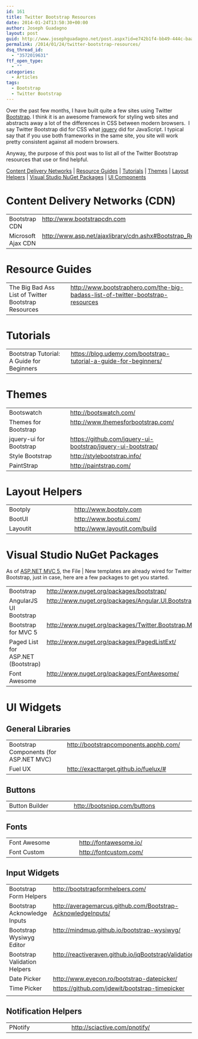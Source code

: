 ```yaml
---
id: 161
title: Twitter Bootstrap Resources
date: 2014-01-24T13:50:30+00:00
author: Joseph Guadagno
layout: post
guid: http://www.josephguadagno.net/post.aspx?id=e742b1f4-bb49-444c-baac-ba4347808436
permalink: /2014/01/24/twitter-bootstrap-resources/
dsq_thread_id:
  - "3572019631"
ftf_open_type:
  - ""
categories:
  - Articles
tags:
  - Bootstrap
  - Twitter Bootstrap
---
```

Over the past few months, I have built quite a few sites using Twitter <a href="http://www.getbootstrap.com" target="_blank">Bootstrap</a>. I think it is an awesome framework for styling web sites and abstracts away a lot of the differences in CSS between modern browsers.&nbsp; I say Twitter Bootstrap did for CSS what <a href="http://www.jquery.com" target="_blank">jquery</a> did for JavaScript. I typical say that if you use both frameworks in the same site, you site will work pretty consistent against all modern browsers.

Anyway, the purpose of this post was to list all of the Twitter Bootstrap resources that use or find helpful.
<p style=""><a href="http://1222-7915.el-alt.com/post/2014/01/24/Twitter-Bootstrap-Resources#ui_cdn">Content Delivery Networks</a> | <a href="http://1222-7915.el-alt.com/post/2014/01/24/Twitter-Bootstrap-Resources#resources">Resource Guides</a> | <a href="http://1222-7915.el-alt.com/post/2014/01/24/Twitter-Bootstrap-Resources#ui_tutorials">Tutorials</a> | <a href="http://1222-7915.el-alt.com/post/2014/01/24/Twitter-Bootstrap-Resources#ui_themes">Themes</a> | <a href="http://1222-7915.el-alt.com/post/2014/01/24/Twitter-Bootstrap-Resources#ui_layout">Layout Helpers</a> | <a href="http://1222-7915.el-alt.com/post/2014/01/24/Twitter-Bootstrap-Resources#ui_nuget">Visual Studio NuGet Packages</a> | <a href="http://1222-7915.el-alt.com/post/2014/01/24/Twitter-Bootstrap-Resources#ui">UI Components</a></p>

<h1><a name="cdn"></a>Content Delivery Networks (CDN)</h1>
<table border="0" width="646" cellspacing="0" cellpadding="2">
<tbody>
<tr>
<td valign="top" width="253">Bootstrap CDN</td>
<td valign="top" width="391"><a href="http://www.bootstrapcdn.com">http://www.bootstrapcdn.com</a></td>
</tr>
<tr>
<td valign="top" width="253">Microsoft Ajax CDN</td>
<td valign="top" width="391"><a title="http://www.asp.net/ajaxlibrary/cdn.ashx#Bootstrap_Releases_on_the_CDN_14" href="http://www.asp.net/ajaxlibrary/cdn.ashx#Bootstrap_Releases_on_the_CDN_14">http://www.asp.net/ajaxlibrary/cdn.ashx#Bootstrap_Releases_on_the_CDN_14</a></td>
</tr>
</tbody>
</table>
<h1><a name="ui_resource"></a>Resource Guides</h1>
<table border="0" width="646" cellspacing="0" cellpadding="2">
<tbody>
<tr>
<td valign="top" width="253">The Big Bad Ass List of Twitter Bootstrap Resources</td>
<td valign="top" width="391"><a title="http://www.bootstraphero.com/the-big-badass-list-of-twitter-bootstrap-resources" href="http://www.bootstraphero.com/the-big-badass-list-of-twitter-bootstrap-resources">http://www.bootstraphero.com/the-big-badass-list-of-twitter-bootstrap-resources</a></td>
</tr>
</tbody>
</table>
<h1><a name="ui_tutorials"></a>Tutorials</h1>
<table border="0" width="646" cellspacing="0" cellpadding="2">
<tbody>
<tr>
<td valign="top" width="253">Bootstrap Tutorial: A Guide for Beginners</td>
<td valign="top" width="391"><a title="Bootstrap Tutorial: A Guide for Beginners" href="https://blog.udemy.com/bootstrap-tutorial-a-guide-for-beginners/">https://blog.udemy.com/bootstrap-tutorial-a-guide-for-beginners/</a></td>
</tr>
</tbody>
</table>
<h1><a name="ui_themes"></a>Themes</h1>
<table border="0" width="646" cellspacing="0" cellpadding="2">
<tbody>
<tr>
<td valign="top" width="253">Bootswatch</td>
<td valign="top" width="391"><a title="http://bootswatch.com/" href="http://bootswatch.com/">http://bootswatch.com/</a></td>
</tr>
<tr>
<td valign="top" width="253">Themes for Bootstrap</td>
<td valign="top" width="391"><a title="http://www.themesforbootstrap.com/" href="http://www.themesforbootstrap.com/">http://www.themesforbootstrap.com/</a></td>
</tr>
<tr>
<td valign="top" width="253">jquery-ui for Bootstrap</td>
<td valign="top" width="391"><a title="https://github.com/jquery-ui-bootstrap/jquery-ui-bootstrap/" href="https://github.com/jquery-ui-bootstrap/jquery-ui-bootstrap/">https://github.com/jquery-ui-bootstrap/jquery-ui-bootstrap/</a></td>
</tr>
<tr>
<td valign="top" width="253">Style Bootstrap</td>
<td valign="top" width="391"><a title="http://stylebootstrap.info/" href="http://stylebootstrap.info/">http://stylebootstrap.info/</a></td>
</tr>
<tr>
<td valign="top" width="253">PaintStrap</td>
<td valign="top" width="391"><a title="http://paintstrap.com/" href="http://paintstrap.com/">http://paintstrap.com/</a></td>
</tr>
</tbody>
</table>
<h1><a name="layout"></a>Layout Helpers</h1>
<table border="0" width="646" cellspacing="0" cellpadding="2">
<tbody>
<tr>
<td valign="top" width="253">Bootply</td>
<td valign="top" width="391"><a href="http://www.bootply.com">http://www.bootply.com</a></td>
</tr>
<tr>
<td valign="top" width="253">BootUI</td>
<td valign="top" width="391"><a title="http://www.bootui.com/" href="http://www.bootui.com/">http://www.bootui.com/</a></td>
</tr>
<tr>
<td valign="top" width="253">Layoutit</td>
<td valign="top" width="391"><a title="http://www.layoutit.com/build" href="http://www.layoutit.com/build">http://www.layoutit.com/build</a></td>
</tr>
</tbody>
</table>
<h1><a name="nuget"></a>Visual Studio NuGet Packages</h1>
As of <a href="http://www.asp.net/mvc/mvc5" target="_blank">ASP.NET MVC 5</a>, the File | New templates are already wired for Twitter Bootstrap, just in case, here are a few packages to get you started.
<table border="0" width="646" cellspacing="0" cellpadding="2">
<tbody>
<tr>
<td valign="top" width="253">Bootstrap</td>
<td valign="top" width="391"><a title="http://www.nuget.org/packages/bootstrap/" href="http://www.nuget.org/packages/bootstrap/">http://www.nuget.org/packages/bootstrap/</a></td>
</tr>
<tr>
<td valign="top" width="253">AngularJS UI Bootstrap</td>
<td valign="top" width="391"><a title="http://www.nuget.org/packages/Angular.UI.Bootstrap/" href="http://www.nuget.org/packages/Angular.UI.Bootstrap/">http://www.nuget.org/packages/Angular.UI.Bootstrap/</a></td>
</tr>
<tr>
<td valign="top" width="253">Bootstrap for MVC 5</td>
<td valign="top" width="391"><a title="http://www.nuget.org/packages/Twitter.Bootstrap.MVC/" href="http://www.nuget.org/packages/Twitter.Bootstrap.MVC/">http://www.nuget.org/packages/Twitter.Bootstrap.MVC/</a></td>
</tr>
<tr>
<td valign="top" width="253">Paged List for ASP.NET (Bootstrap)</td>
<td valign="top" width="391"><a title="http://www.nuget.org/packages/PagedListExt/" href="http://www.nuget.org/packages/PagedListExt/">http://www.nuget.org/packages/PagedListExt/</a></td>
</tr>
<tr>
<td valign="top" width="253">Font Awesome</td>
<td valign="top" width="391"><a title="http://www.nuget.org/packages/FontAwesome/" href="http://www.nuget.org/packages/FontAwesome/">http://www.nuget.org/packages/FontAwesome/</a></td>
</tr>
</tbody>
</table>
<h1><a name="ui"></a>UI Widgets</h1>
<p style="display: none;"><a href="http://1222-7915.el-alt.com/post/2014/01/24/Twitter-Bootstrap-Resources#ui_general">General Libraries</a> | <a href="http://1222-7915.el-alt.com/post/2014/01/24/Twitter-Bootstrap-Resources#ui_buttons">Buttons</a> | <a href="http://1222-7915.el-alt.com/post/2014/01/24/Twitter-Bootstrap-Resources#ui_fonts&quot;">Fonts</a> | <a href="http://1222-7915.el-alt.com/post/2014/01/24/Twitter-Bootstrap-Resources#ui_input">Input Widgets</a> | <a href="http://1222-7915.el-alt.com/post/2014/01/24/Twitter-Bootstrap-Resources#ui_notification">Notification Helpers</a></p>

<h2><a name="ui_general"></a>General Libraries</h2>
<table border="0" width="657" cellspacing="0" cellpadding="2">
<tbody>
<tr>
<td valign="top" width="260">Bootstrap Components (for ASP.NET MVC)</td>
<td valign="top" width="395"><a title="http://bootstrapcomponents.apphb.com/" href="http://bootstrapcomponents.apphb.com/">http://bootstrapcomponents.apphb.com/</a></td>
</tr>
<tr>
<td valign="top" width="260">Fuel UX</td>
<td valign="top" width="395"><a title="http://exacttarget.github.io/fuelux/#" href="http://exacttarget.github.io/fuelux/#">http://exacttarget.github.io/fuelux/#</a></td>
</tr>
</tbody>
</table>
<h2><a name="ui_buttons"></a>Buttons</h2>
<table border="0" width="657" cellspacing="0" cellpadding="2">
<tbody>
<tr>
<td valign="top" width="258">Button Builder</td>
<td valign="top" width="397"><a title="http://bootsnipp.com/buttons" href="http://bootsnipp.com/buttons">http://bootsnipp.com/buttons</a></td>
</tr>
</tbody>
</table>
<h2><a name="ui_fonts"></a>Fonts</h2>
<table border="0" width="649" cellspacing="0" cellpadding="2">
<tbody>
<tr>
<td valign="top" width="238">Font Awesome</td>
<td valign="top" width="409"><a title="http://fontawesome.io/" href="http://fontawesome.io/">http://fontawesome.io/</a></td>
</tr>
<tr>
<td valign="top" width="264">Font Custom</td>
<td valign="top" width="409"><a title="http://fontcustom.com/" href="http://fontcustom.com/">http://fontcustom.com/</a></td>
</tr>
</tbody>
</table>
<h2><a name="ui_input"></a>Input Widgets</h2>
<table border="0" width="657" cellspacing="0" cellpadding="2">
<tbody>
<tr>
<td valign="top" width="241">Bootstrap Form Helpers</td>
<td valign="top" width="414"><a title="http://bootstrapformhelpers.com/" href="http://bootstrapformhelpers.com/">http://bootstrapformhelpers.com/</a></td>
</tr>
<tr>
<td valign="top" width="268">Bootstrap Acknowledge Inputs</td>
<td valign="top" width="430"><a title="http://averagemarcus.github.com/Bootstrap-AcknowledgeInputs/" href="http://averagemarcus.github.com/Bootstrap-AcknowledgeInputs/">http://averagemarcus.github.com/Bootstrap-AcknowledgeInputs/</a></td>
</tr>
<tr>
<td valign="top" width="275">Bootstrap Wysiwyg Editor</td>
<td valign="top" width="436"><a title="http://mindmup.github.io/bootstrap-wysiwyg/" href="http://mindmup.github.io/bootstrap-wysiwyg/">http://mindmup.github.io/bootstrap-wysiwyg/</a></td>
</tr>
<tr>
<td valign="top" width="275">Bootstrap Validation Helpers</td>
<td valign="top" width="436"><a title="http://reactiveraven.github.io/jqBootstrapValidation/" href="http://reactiveraven.github.io/jqBootstrapValidation/">http://reactiveraven.github.io/jqBootstrapValidation/</a></td>
</tr>
<tr>
<td valign="top" width="275">Date Picker</td>
<td valign="top" width="436"><a title="http://www.eyecon.ro/bootstrap-datepicker/" href="http://www.eyecon.ro/bootstrap-datepicker/">http://www.eyecon.ro/bootstrap-datepicker/</a></td>
</tr>
<tr>
<td valign="top" width="275">Time Picker</td>
<td valign="top" width="436"><a title="https://github.com/jdewit/bootstrap-timepicker" href="https://github.com/jdewit/bootstrap-timepicker">https://github.com/jdewit/bootstrap-timepicker</a></td>
</tr>
<tr>
<td valign="top" width="275"></td>
<td valign="top" width="436"></td>
</tr>
</tbody>
</table>
<h2><a name="ui_notification"></a>Notification Helpers</h2>
<table border="0" width="657" cellspacing="0" cellpadding="2">
<tbody>
<tr>
<td valign="top" width="241">PNotify</td>
<td valign="top" width="414"><a title="http://sciactive.com/pnotify/" href="http://sciactive.com/pnotify/">http://sciactive.com/pnotify/</a></td>
</tr>
</tbody>
</table>
